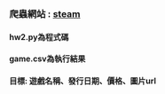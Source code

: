 ### 爬蟲網站 : [steam](https://store.steampowered.com/search/?filter=topsellers)
#### hw2.py為程式碼
#### game.csv為執行結果
#### 目標: 遊戲名稱、發行日期、價格、圖片url


